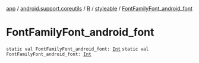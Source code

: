 [app](../../../index.md) / [android.support.coreutils](../../index.md) / [R](../index.md) / [styleable](index.md) / [FontFamilyFont_android_font](.)

# FontFamilyFont_android_font

`static val FontFamilyFont_android_font: `[`Int`](https://kotlinlang.org/api/latest/jvm/stdlib/kotlin/-int/index.html)
`static val FontFamilyFont_android_font: `[`Int`](https://kotlinlang.org/api/latest/jvm/stdlib/kotlin/-int/index.html)